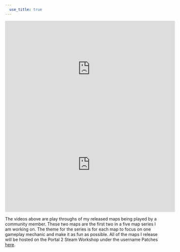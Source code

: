 ```yaml
---
  use_title: true
---
```


<iframe class="center-block" width="560" height="315" src="https://www.youtube.com/embed/nBW96Eqythk" frameborder="0" allow="accelerometer; autoplay; encrypted-media; gyroscope; picture-in-picture" allowfullscreen></iframe>

<iframe class="center-block" width="560" height="315" src="https://www.youtube.com/embed/eqZJHpgHQuE" frameborder="0" allow="accelerometer; autoplay; encrypted-media; gyroscope; picture-in-picture" allowfullscreen></iframe>

The videos above are play throughs of my released maps being played by a community member. These two maps are the first two in a five map series I am working on. The theme for the series is for each map to focus on one gameplay mechanic and make it as fun as possible. All of the maps I release will be hosted on the Portal 2 Steam Workshop under the username Patches [here](https://steamcommunity.com/profiles/76561198024474916/myworkshopfiles/?appid=620).
